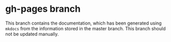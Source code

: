 # gh-pages branch

This branch contains the documentation, which has been generated using `mkdocs` from the information stored in the master branch. This branch should not be updated manually.
